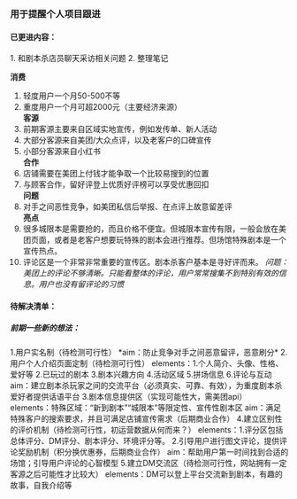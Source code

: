 <h3>用于提醒个人项目跟进</h3>

<h4>已更进内容：</h4>
1. 和剧本杀店员聊天采访相关问题
2. 整理笔记  

****消费****
1. 轻度用户一个月50-500不等
2. 重度用户一个月可超2000元（主要经济来源）  
****客源****
1. 前期客源主要来自区域实地宣传，例如发传单、新人活动
2. 大部分客源来自美团/大众点评，以及老客户的口碑宣传
3. 小部分客源来自小红书  
****合作****
1. 店铺需要在美团上付钱才能争取一个比较易搜到的位置
2. 与顾客合作，留好评登上优质好评榜可以享受优惠回扣  
****问题****
1. 对手之间恶性竞争，如美团私信后举报、在点评上故意留差评  
****亮点****
1. 很多城限本是需要抢的，而且价格不便宜。但城限本宣传有限，一般会放在美团页面，或者是老客户想要玩特殊的剧本会进行推荐。但场馆特殊剧本是一个宣传热点。
2. 评论区是一个非常非常重要的宣传区。剧本杀客户基本是寻好评而来。
   *问题：美团上的评论不够清晰。只能看整体的评论，用户常常搜集不到特别有效的信息。用户也没有留评论的习惯*  

<h4>待解决清单：</h4>
<h5>前期一些新的想法：</h5>
1.用户实名制（待检测可行性）  
  *aim：防止竞争对手之间恶意留评，恶意刷分*
2.用户个人介绍页面定制（待检测可行性）  
  elements：1.个人简介、头像、性格、爱好等 2.已玩过的剧本 3.剧本兴趣方向 4.活动区域 5.拼场信息 6.评论与互动  
  aim：建立剧本杀玩家之间的交流平台（必须真实、可靠、有效），为重度剧本杀爱好者提供话语平台  
3.剧本信息提供区（实现可能性大，需美团api）  
  elements：特殊区域：“新到剧本”“城限本”等限定性、宣传性剧本区  
  aim：满足特殊客户的搜索要求，并且可满足店铺宣传需求（后期商业合作）  
4.建立区别性的评价机制（待检测可行性，初运营数据从何而来？）
  elements：1.评分区包括总体评分、DM评分、剧本评分、环境评分等。 2.引导用户进行图文评论，提供评论奖励机制（积分换优惠券，后期商业合作）  
  aim：帮助用户第一时间找到合适的场馆；引导用户评论的心智模型  
5.建立DM交流区（待检测可行性，网站拥有一定客源之后可能性才比较大）  
  elements：DM可以登上平台交流新到剧本，有趣的故事，自我介绍等
